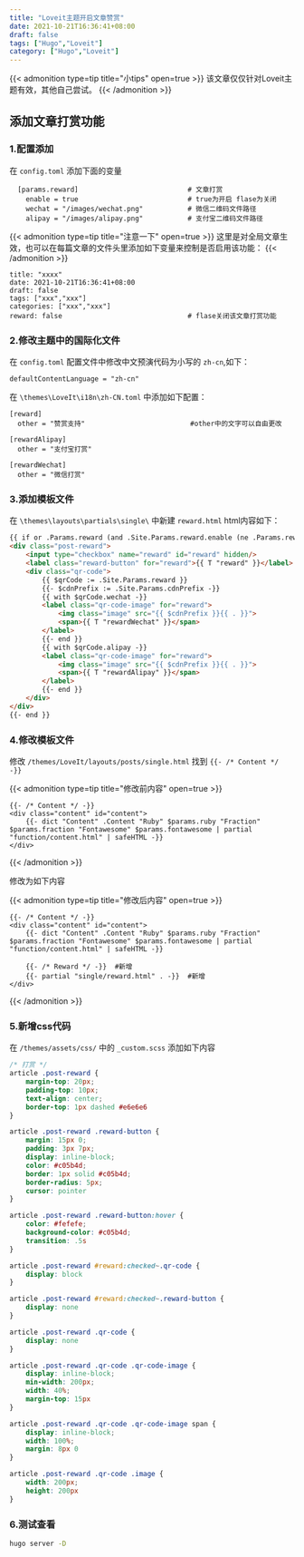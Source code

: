 ```yaml
---
title: "Loveit主题开启文章赞赏"
date: 2021-10-21T16:36:41+08:00 
draft: false 
tags: ["Hugo","Loveit"]
category: ["Hugo","Loveit"]
---
```


{{< admonition type=tip title="小tips" open=true >}} 
该文章仅仅针对Loveit主题有效，其他自己尝试。 
{{< /admonition >}}

## 添加文章打赏功能

### 1.配置添加

在 `config.toml` 添加下面的变量

```code
  [params.reward]                           # 文章打赏
    enable = true                           # true为开启 flase为关闭
    wechat = "/images/wechat.png"           # 微信二维码文件路径
    alipay = "/images/alipay.png"           # 支付宝二维码文件路径
```

{{< admonition type=tip title="注意一下" open=true >}} 
这里是对全局文章生效，也可以在每篇文章的文件头里添加如下变量来控制是否启用该功能：
{{< /admonition >}}

```
title: "xxxx"
date: 2021-10-21T16:36:41+08:00 
draft: false 
tags: ["xxx","xxx"]
categories: ["xxx","xxx"]
reward: false                               # flase关闭该文章打赏功能
```


### 2.修改主题中的国际化文件
在 `config.toml` 配置文件中修改中文预演代码为小写的 `zh-cn`,如下：
```
defaultContentLanguage = "zh-cn"
```

在 `\themes\LoveIt\i18n\zh-CN.toml` 中添加如下配置：

```
[reward]
  other = "赞赏支持"                          #other中的文字可以自由更改

[rewardAlipay]
  other = "支付宝打赏"

[rewardWechat]
  other = "微信打赏"
```

### 3.添加模板文件
在 `\themes\layouts\partials\single\` 中新建 `reward.html` html内容如下：

```html
{{ if or .Params.reward (and .Site.Params.reward.enable (ne .Params.reward false)) -}}
<div class="post-reward">
    <input type="checkbox" name="reward" id="reward" hidden/>
    <label class="reward-button" for="reward">{{ T "reward" }}</label>
    <div class="qr-code">
        {{ $qrCode := .Site.Params.reward }}
        {{- $cdnPrefix := .Site.Params.cdnPrefix -}}
        {{ with $qrCode.wechat -}}
        <label class="qr-code-image" for="reward">
            <img class="image" src="{{ $cdnPrefix }}{{ . }}">
            <span>{{ T "rewardWechat" }}</span>
        </label>
        {{- end }}
        {{ with $qrCode.alipay -}}
        <label class="qr-code-image" for="reward">
            <img class="image" src="{{ $cdnPrefix }}{{ . }}">
            <span>{{ T "rewardAlipay" }}</span>
        </label>
        {{- end }}
    </div>
</div>
{{- end }}
```


### 4.修改模板文件
修改 `/themes/LoveIt/layouts/posts/single.html` 找到  `{{- /* Content */ -}}`

{{< admonition type=tip title="修改前内容" open=true >}} 
```
{{- /* Content */ -}}
<div class="content" id="content">
    {{- dict "Content" .Content "Ruby" $params.ruby "Fraction" $params.fraction "Fontawesome" $params.fontawesome | partial "function/content.html" | safeHTML -}}
</div>

```
{{< /admonition >}}

修改为如下内容

{{< admonition type=tip title="修改后内容" open=true >}} 
```
{{- /* Content */ -}}
<div class="content" id="content">
    {{- dict "Content" .Content "Ruby" $params.ruby "Fraction" $params.fraction "Fontawesome" $params.fontawesome | partial "function/content.html" | safeHTML -}}

	{{- /* Reward */ -}}  #新增 
	{{- partial "single/reward.html" . -}}  #新增
</div>

```
{{< /admonition >}}


### 5.新增css代码

在 `/themes/assets/css/` 中的 `_custom.scss` 添加如下内容
```css
/* 打赏 */
article .post-reward {
    margin-top: 20px;
    padding-top: 10px;
    text-align: center;
    border-top: 1px dashed #e6e6e6
}

article .post-reward .reward-button {
    margin: 15px 0;
    padding: 3px 7px;
    display: inline-block;
    color: #c05b4d;
    border: 1px solid #c05b4d;
    border-radius: 5px;
    cursor: pointer
}

article .post-reward .reward-button:hover {
    color: #fefefe;
    background-color: #c05b4d;
    transition: .5s
}

article .post-reward #reward:checked~.qr-code {
    display: block
}

article .post-reward #reward:checked~.reward-button {
    display: none
}

article .post-reward .qr-code {
    display: none
}

article .post-reward .qr-code .qr-code-image {
    display: inline-block;
    min-width: 200px;
    width: 40%;
    margin-top: 15px
}

article .post-reward .qr-code .qr-code-image span {
    display: inline-block;
    width: 100%;
    margin: 8px 0
}

article .post-reward .qr-code .image {
    width: 200px;
    height: 200px
}
```

### 6.测试查看
```bash
hugo server -D
```





